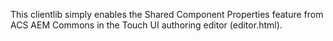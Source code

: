 This clientlib simply enables the Shared Component Properties feature from ACS AEM Commons in the Touch UI authoring
editor (editor.html).